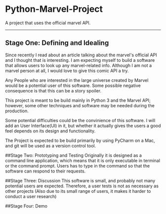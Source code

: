 # Python-Marvel-Project
A project that uses the official marvel API. 

<hr>

<h2>Stage One: Defining and Idealing</h2>
Since recently I read about an article talking about the marvel's official API and I thought that is interesting. I am expecting myself to build a software that allows users to look up any marvel-related info. Although I am not a marvel person at all, I would love to give this comic API a try. 

Any People who are interested in the large universe created by Marvel would be a potential user of this software. Some possible negative consequence is that this can be a story spoiler. 

This project is meant to be build mainly in Python 3 and the Marvel API; however, some other techniques and software may be needed during the production. 

Some potential difficulties could be the convinience of this software. I will add an User Interface(UI) in it, but whether it actually gives the users a good feel depends on its design and functionality.

The Project is expected to be build primarily by using PyCharm on a Mac, and git will be used as a version control tool. 

##Stage Two: Prototyping and Testing 
Originally it is designed as a command line application, which means that it is only executable in terminal or the command prompt. Users has to type in the command so that the software can respond to their requests. 

##Stage Three: Discussion
This software is small, and probably not many potential users are expected. Therefore, a user tests is not as necessary as other projects (Also due to its small range of users, it makes it harder to conduct a user research)

##Stage Four: Demo
